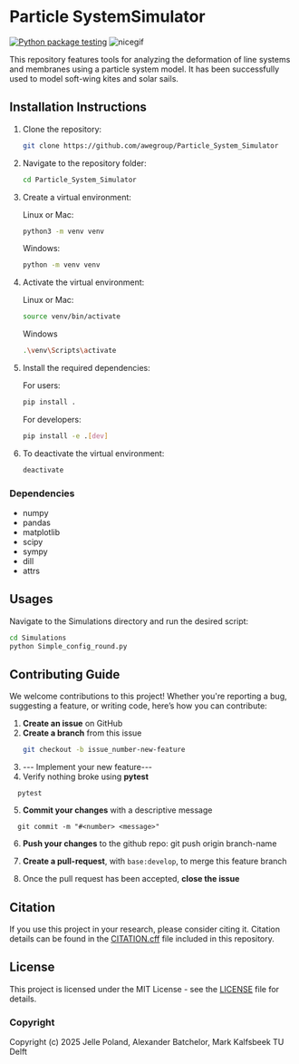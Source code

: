# Particle SystemSimulator
[![Python package testing](https://github.com/awegroup/Particle_System_Simulator/actions/workflows/tests.yml/badge.svg?branch=develop)](https://github.com/awegroup/Particle_System_Simulator/actions/workflows/tests.yml)
![nicegif](images/SchmancyGauss.gif)

This repository features tools for analyzing the deformation of line systems and membranes using a particle system model.
It has been successfully used to model soft-wing kites and solar sails.


## Installation Instructions
1. Clone the repository:
    ```bash
    git clone https://github.com/awegroup/Particle_System_Simulator
    ```

2. Navigate to the repository folder:
    ```bash
    cd Particle_System_Simulator
    ```
    
3. Create a virtual environment:
   
   Linux or Mac:
    ```bash
    python3 -m venv venv
    ```
    
    Windows:
    ```bash
    python -m venv venv
    ```
    
5. Activate the virtual environment:

   Linux or Mac:
    ```bash
    source venv/bin/activate
    ```

    Windows
    ```bash
    .\venv\Scripts\activate
    ```

6. Install the required dependencies:

   For users:
    ```bash
    pip install .
    ```
        
   For developers:
    ```bash
    pip install -e .[dev]
    ```

7. To deactivate the virtual environment:
    ```bash
    deactivate
    ```

### Dependencies
- numpy
- pandas
- matplotlib
- scipy
- sympy
- dill
- attrs

## Usages
Navigate to the Simulations directory and run the desired script:
```bash
cd Simulations
python Simple_config_round.py
```

## Contributing Guide
We welcome contributions to this project! Whether you're reporting a bug, suggesting a feature, or writing code, here’s how you can contribute:

1. **Create an issue** on GitHub
2. **Create a branch** from this issue
   ```bash
   git checkout -b issue_number-new-feature
   ```
3. --- Implement your new feature---
4. Verify nothing broke using **pytest**
```
  pytest
```
5. **Commit your changes** with a descriptive message
```
  git commit -m "#<number> <message>"
```
6. **Push your changes** to the github repo:
   git push origin branch-name
   
7. **Create a pull-request**, with `base:develop`, to merge this feature branch
8. Once the pull request has been accepted, **close the issue**

## Citation
If you use this project in your research, please consider citing it. 
Citation details can be found in the [CITATION.cff](CITATION.cff) file included in this repository.

## License
This project is licensed under the MIT License - see the [LICENSE](LICENSE) file for details.


### Copyright

Copyright (c) 2025 Jelle Poland, Alexander Batchelor, Mark Kalfsbeek TU Delft

